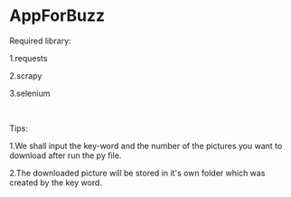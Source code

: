 # AppForBuzz
Required library:

 1.requests
 
 2.scrapy
 
 3.selenium 
 
<br>

Tips:

 1.We shall input the key-word and the number of the pictures you want to download after run the py file.
 
 2.The downloaded picture will be stored in it's own folder which was created by the key word.
 
